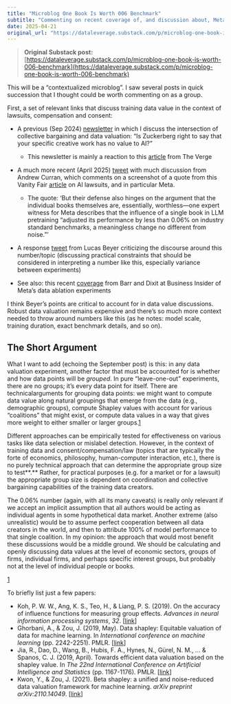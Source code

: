 ```yaml
---
title: "Microblog One Book Is Worth 006 Benchmark"
subtitle: "Commenting on recent coverage of, and discussion about, Meta's arguments about training data value quantification. "
date: 2025-04-21
original_url: "https://dataleverage.substack.com/p/microblog-one-book-is-worth-006-benchmark"
---
```


> **Original Substack post:** [https://dataleverage.substack.com/p/microblog-one-book-is-worth-006-benchmark](https://dataleverage.substack.com/p/microblog-one-book-is-worth-006-benchmark)

This will be a “contextualized microblog”. I saw several posts in quick succession that I thought could be worth commenting on as a group.

First, a set of relevant links that discuss training data value in the context of lawsuits, compensation and consent:

* A previous (Sep 2024) [newsletter](https://dataleverage.substack.com/p/is-zuckerberg-right-to-say-that-your) in which I discuss the intersection of collective bargaining and data valuation: “Is Zuckerberg right to say that your specific creative work has no value to AI?”

  + This newsletter is mainly a reaction to this [article](https://www.theverge.com/2024/9/25/24254042/mark-zuckerberg-creators-value-ai-meta) from The Verge
* A much more recent (April 2025) [tweet](https://x.com/AndrewCurran_/status/1914045840265789540) with much discussion from Andrew Curran, which comments on a screenshot of a quote from this Vanity Fair [article](https://www.vanityfair.com/news/story/meta-ai-lawsuit) on AI lawsuits, and in particular Meta.

  + The quote: ‘But their defense also hinges on the argument that the individual books themselves are, essentially, worthless—one expert witness for Meta describes that the influence of a single book in LLM pretraining “adjusted its performance by less than 0.06% on industry standard benchmarks, a meaningless change no different from noise.”’
* A response [tweet](https://x.com/giffmana/status/1914245144422776906) from Lucas Beyer criticizing the discourse around this number/topic (discussing practical constraints that should be considered in interpreting a number like this, especially variance between experiments)
* See also: this recent [coverage](https://www.businessinsider.com/meta-ai-llama-models-training-data-ablation-2025-4) from Barr and Dixit at Business Insider of Meta’s data ablation experiments

I think Beyer’s points are critical to account for in data value discussions. Robust data valuation remains expensive and there’s so much more context needed to throw around numbers like this (as he notes: model scale, training duration, exact benchmark details, and so on).

## The Short Argument

What I want to add (echoing the September post) is this: in any data valuation experiment, another factor that must be accounted for is whether and how data points will be *grouped*. In pure “leave-one-out” experiments, there are no groups; it’s every data point for itself. There are technicalarguments for grouping data points: we might want to compute data value along natural groupings that emerge from the data (e.g., demographic groups), compute Shapley values with account for various “coalitions” that might exist, or compute data values in a way that gives more weight to either smaller or larger groups.[1](#footnote-1)

Different approaches can be empirically tested for effectiveness on various tasks like data selection or mislabel detection. However, in the context of training data and consent/compensation/law (topics that are typically the forte of economics, philosophy, human-computer interaction, etc.), there is no purely technical approach that can determine the appropriate group size to test**.** Rather, for practical purposes (e.g. for a market or for a lawsuit) the appropriate group size is dependent on coordination and collective bargaining capabilities of the training data creators.

The 0.06% number (again, with all its many caveats) is really only relevant if we accept an implicit assumption that all authors would be acting as individual agents in some hypothetical data market. Another extreme (also unrealistic) would be to assume perfect cooperation between all data creators in the world, and then to attribute 100% of model performance to that single coalition. In my opinion: the approach that would most benefit these discussions would be a middle ground. We should be calculating and openly discussing data values at the level of economic sectors, groups of firms, individual firms, and perhaps specific interest groups, but probably not at the level of individual people or books.

[1](#footnote-anchor-1)

To briefly list just a few papers:

* Koh, P. W. W., Ang, K. S., Teo, H., & Liang, P. S. (2019). On the accuracy of influence functions for measuring group effects. *Advances in neural information processing systems*, *32*. [[link](https://proceedings.neurips.cc/paper/2019/hash/a78482ce76496fcf49085f2190e675b4-Abstract.html)]
* Ghorbani, A., & Zou, J. (2019, May). Data shapley: Equitable valuation of data for machine learning. In *International conference on machine learning* (pp. 2242-2251). PMLR. [[link](https://proceedings.mlr.press/v97/ghorbani19c.html)]
* Jia, R., Dao, D., Wang, B., Hubis, F. A., Hynes, N., Gürel, N. M., ... & Spanos, C. J. (2019, April). Towards efficient data valuation based on the shapley value. In *The 22nd International Conference on Artificial Intelligence and Statistics* (pp. 1167-1176). PMLR. [[link](https://proceedings.mlr.press/v89/jia19a.html)]
* Kwon, Y., & Zou, J. (2021). Beta shapley: a unified and noise-reduced data valuation framework for machine learning. *arXiv preprint arXiv:2110.14049*. [[link](https://arxiv.org/abs/2110.14049)]

